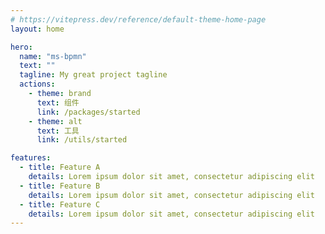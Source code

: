 ```yaml
---
# https://vitepress.dev/reference/default-theme-home-page
layout: home

hero:
  name: "ms-bpmn"
  text: ""
  tagline: My great project tagline
  actions:
    - theme: brand
      text: 组件
      link: /packages/started
    - theme: alt
      text: 工具
      link: /utils/started

features:
  - title: Feature A
    details: Lorem ipsum dolor sit amet, consectetur adipiscing elit
  - title: Feature B
    details: Lorem ipsum dolor sit amet, consectetur adipiscing elit
  - title: Feature C
    details: Lorem ipsum dolor sit amet, consectetur adipiscing elit
---
```


<script setup lang="ts">
import { onMounted } from 'vue'
import { fetchVersion } from './.vitepress/utils/fetchVersion'
import pkg from '../package.json'

const dependencies = pkg.dependencies
const devDependencies = pkg.devDependencies
function getVersion (target: string): string {
  for (let name of Object.keys(dependencies)) {
    if (name === target) {
      return dependencies[name].replace('^', '')
    }
  }
  for (let name of Object.keys(devDependencies)) {
    if (name === target) {
      return devDependencies[name].replace('^', '')
    }
  }
  return ''
}
function fetchDesc () {
  const featureDetails: any = document.querySelector('div.VPFeatures.VPHomeFeatures > div.container > div.items :first-child > div.VPLink.no-icon.VPFeature .box > p.details')
  const developDesc = `Vue@${getVersion('vue')} + TypeScript@${getVersion('typescript')} + Vite@${getVersion('vite')}`
  featureDetails.textContent = developDesc
}
onMounted(() => {
  fetchVersion()
  fetchDesc()
})
</script>


